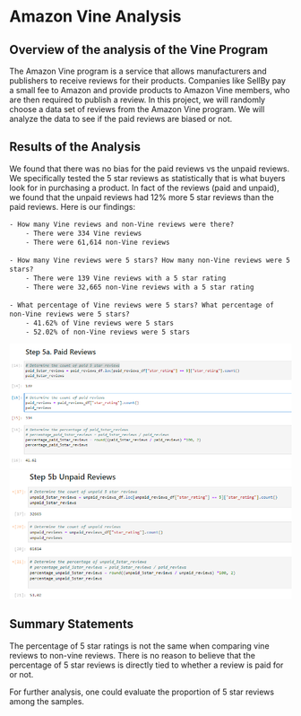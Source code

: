 # Amazon Vine Analysis

## Overview of the analysis of the Vine Program
The Amazon Vine program is a service that allows manufacturers and publishers to receive reviews for their products. Companies like SellBy pay a small fee to Amazon and provide products to Amazon Vine members, who are then required to publish a review. In this project, we will randomly choose a data set of reviews from the Amazon Vine program. We will analyze the data to see if the paid reviews are biased or not. 

## Results of the Analysis
We found that there was no bias for the paid reviews vs the unpaid reviews. We specifically tested the 5 star reviews as statistically that is what buyers look for in purchasing a product. In fact of the reviews (paid and unpaid), we found that the unpaid reviews had 12% more 5 star reviews than the paid reviews. Here is our findings:

    - How many Vine reviews and non-Vine reviews were there?
        - There were 334 Vine reviews
        - There were 61,614 non-Vine reviews

    - How many Vine reviews were 5 stars? How many non-Vine reviews were 5 stars?
        - There were 139 Vine reviews with a 5 star rating
        - There were 32,665 non-Vine reviews with a 5 star rating

    - What percentage of Vine reviews were 5 stars? What percentage of non-Vine reviews were 5 stars?
        - 41.62% of Vine reviews were 5 stars
        - 52.02% of non-Vine reviews were 5 stars

![Vine Reviews](./Pictures/Vine%20Reviews.png)
![Non-Vine Reviews](./Pictures/Non-Vine%20Reviews.png)


## Summary Statements
The percentage of 5 star ratings is not the same when comparing vine reviews to non-vine reviews. There is no reason to believe that the percentage of 5 star reviews is directly tied to whether a review is paid for or not. 

For further analysis, one could evaluate the proportion of 5 star reviews among the samples. 